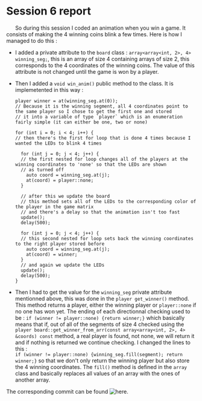 # Session 6 report

&nbsp;&nbsp;&nbsp;&nbsp;&nbsp;&nbsp;So during this session I coded an animation when you win a game. It consists of making the 4 winning coins blink a few times. Here is
how I managed to do this :

- I added a private attribute to the `board` class : `array<array<int, 2>, 4> winning_seg;`, this is an array of size 4 containing arrays of size 2, this corresponds to
the 4 coordinates of the winning coins. The value of this attribute is not changed until the game is won by a player.
- Then I added a `void win_anim()` public method to the class. It is implemetented in this way :
  
  ```
  player winner = at(winning_seg.at(0));
  // Because it is the winning segment, all 4 coordinates point to the same player so I chose to get the first one and stored
  // it into a variable of type `player` which is an enumeration fairly simple (it can either be one, two or none)
  
  for (int i = 0; i < 4; i++) {
  // then there's the first for loop that is done 4 times because I wanted the LEDs to blink 4 times
  
    for (int j = 0; j < 4; j++) {
    // the first nested for loop changes all of the players at the winning coordinates to 'none' so that the LEDs are shown
    // as turned off
      auto coord = winning_seg.at(j);
      at(coord) = player::none;
    }
    
    // after this we update the board
    // this method sets all of the LEDs to the corresponding color of the player in the game matrix
    // and there's a delay so that the animation isn't too fast
    update();
    delay(500);
    
    for (int j = 0; j < 4; j++) {
    // this second nested for loop sets back the winning coordinates to the right player stored before
      auto coord = winning_seg.at(j);
      at(coord) = winner;
    }
    // and again we update the LEDs
    update();
    delay(500);
  }
  ```
 - Then I had to get the value for the `winning_seg` private attribute mentionned above, this was done in the `player get_winner()` method.
  This method returns a player, either the winning player or `player::none` if no one has won yet. The ending of each directionnal checking used to be : `if (winner != player::none) {return winner;}`
  which basically means that if, out of all of the segments of size 4 checked using the `player board::get_winner_from_arr(const array<array<int, 2>, 4> &coords) const` method, a real player is found,
  not none, we will return it and if nothing is returned we continue checking. I changed the lines to this : <br />
  `if (winner != player::none) {winning_seg.fill(segment); return winner;}` so that we
  don't only return the winning player but also store the 4 winning coordinates. The `fill()` method is defined in the `array` class and basically replaces all values
  of an array with the ones of another array.
  
  The corresponding commit can be found ![here](https://github.com/QwEekYhyo/futuristic-original-useful-recreation/commit/d66c8f9f9c0f1503382514f250cb59cd7680f6d3).
